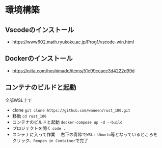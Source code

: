 # 環境構築

## Vscodeのインストール
 - https://www602.math.ryukoku.ac.jp/Prog1/vscode-win.html

## Dockerのインストール
 - https://qiita.com/hoshimado/items/51c99ccaee3d4222d99d

## コンテナのビルドと起動
 全部WSL上で
 - clone
    `git clone https://github.com/waneen/rust_100.git`
 - 移動
    `cd rust_100`
 - コンテナのビルドと起動
    `docker-compose up -d --build`
 - プロジェクトを開く
    `code .`
 - コンテナに入って作業
 　右下の青枠で`WSL: Ubuntu`等となっているところをクリック、`Reopen in Container`で完了